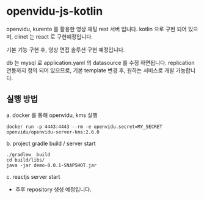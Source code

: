 # openvidu-js-kotlin

openvidu, kurento 를 활용한 영상 채팅 rest 서버 입니다.
kotlin 으로 구현 되어 있으며, clinet 는 react 로 구현예정입니다.

기본 기능 구현 후, 영상 면접 솔루션 구현 예정입니다.

db 는  mysql 로 application.yaml 의 datasource 를 수정 하면됩니다.
replication 연동까지 정의 되어 있으므로, 기본 template 변경 후, 원하는 서비스로 개발 가능합니다.

## 실행 방법
a. docker 를 통해 openvidu, kms 실행

~~~
docker run -p 4443:4443 --rm -e openvidu.secret=MY_SECRET openvidu/openvidu-server-kms:2.6.0
~~~

b. project gradle build / server start

~~~
./gradlew  build
cd build/libs/
java -jar demo-0.0.1-SNAPSHOT.jar
~~~

c. reactjs server start
 - 추후 repository 생성 예정입니다.

